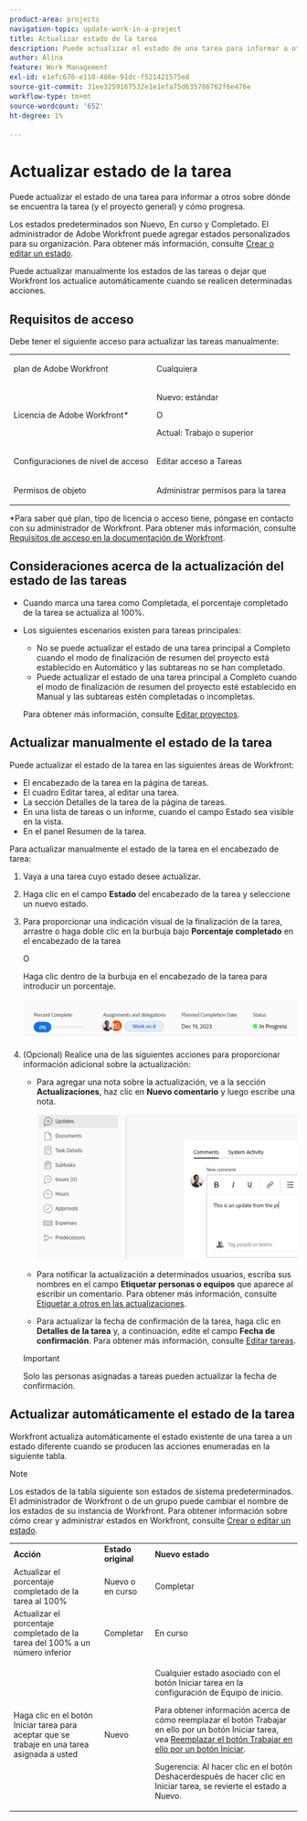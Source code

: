 ```yaml
---
product-area: projects
navigation-topic: update-work-in-a-project
title: Actualizar estado de la tarea
description: Puede actualizar el estado de una tarea para informar a otros sobre dónde se encuentra la tarea (y el proyecto general) y cómo progresa.
author: Alina
feature: Work Management
exl-id: e1efc676-e110-486e-91dc-f521421575e8
source-git-commit: 31ee3259167532e1e1efa75d635786762f6e476e
workflow-type: tm+mt
source-wordcount: '652'
ht-degree: 1%

---
```


# Actualizar estado de la tarea

Puede actualizar el estado de una tarea para informar a otros sobre dónde se encuentra la tarea (y el proyecto general) y cómo progresa.

Los estados predeterminados son Nuevo, En curso y Completado. El administrador de Adobe Workfront puede agregar estados personalizados para su organización. Para obtener más información, consulte [Crear o editar un estado](../../../administration-and-setup/customize-workfront/creating-custom-status-and-priority-labels/create-or-edit-a-status.md).

Puede actualizar manualmente los estados de las tareas o dejar que Workfront los actualice automáticamente cuando se realicen determinadas acciones.

## Requisitos de acceso

Debe tener el siguiente acceso para actualizar las tareas manualmente:

<table style="table-layout:auto"> 
 <col> 
 <col> 
 <tbody> 
  <tr> 
   <td role="rowheader">plan de Adobe Workfront</td> 
   <td> <p>Cualquiera</p> </td> 
  </tr> 
  <tr> 
   <td role="rowheader">Licencia de Adobe Workfront*</td> 
   <td> <p>Nuevo: estándar</p> 
   O
   <p>Actual: Trabajo o superior</p>
   </td> 
  </tr> 
  <tr> 
   <td role="rowheader">Configuraciones de nivel de acceso</td> 
   <td> <p>Editar acceso a Tareas</p>  </td> 
  </tr> 
  <tr> 
   <td role="rowheader">Permisos de objeto</td> 
   <td> <p>Administrar permisos para la tarea</p> </td> 
  </tr> 
 </tbody> 
</table>

*Para saber qué plan, tipo de licencia o acceso tiene, póngase en contacto con su administrador de Workfront. Para obtener más información, consulte [Requisitos de acceso en la documentación de Workfront](/help/quicksilver/administration-and-setup/add-users/access-levels-and-object-permissions/access-level-requirements-in-documentation.md).

## Consideraciones acerca de la actualización del estado de las tareas

* Cuando marca una tarea como Completada, el porcentaje completado de la tarea se actualiza al 100%.
* Los siguientes escenarios existen para tareas principales:
   * No se puede actualizar el estado de una tarea principal a Completo cuando el modo de finalización de resumen del proyecto está establecido en Automático y las subtareas no se han completado.
   * Puede actualizar el estado de una tarea principal a Completo cuando el modo de finalización de resumen del proyecto esté establecido en Manual y las subtareas estén completadas o incompletas.

  Para obtener más información, consulte [Editar proyectos](../manage-projects/edit-projects.md).

## Actualizar manualmente el estado de la tarea

Puede actualizar el estado de la tarea en las siguientes áreas de Workfront:

* El encabezado de la tarea en la página de tareas.
* El cuadro Editar tarea, al editar una tarea.
* La sección Detalles de la tarea de la página de tareas.
* En una lista de tareas o un informe, cuando el campo Estado sea visible en la vista.
* En el panel Resumen de la tarea.

Para actualizar manualmente el estado de la tarea en el encabezado de tarea:

1. Vaya a una tarea cuyo estado desee actualizar.
1. Haga clic en el campo **Estado** del encabezado de la tarea y seleccione un nuevo estado.
1. Para proporcionar una indicación visual de la finalización de la tarea, arrastre o haga doble clic en la burbuja bajo **Porcentaje completado** en el encabezado de la tarea

   O

   Haga clic dentro de la burbuja en el encabezado de la tarea para introducir un porcentaje.

   ![](assets/percent-complete-status-widgets-task-header.png)

1. (Opcional) Realice una de las siguientes acciones para proporcionar información adicional sobre la actualización:

   * Para agregar una nota sobre la actualización, ve a la sección **Actualizaciones**, haz clic en **Nuevo comentario** y luego escribe una nota.

     ![](assets/add-update-to-task.png)

   * Para notificar la actualización a determinados usuarios, escriba sus nombres en el campo **Etiquetar personas o equipos** que aparece al escribir un comentario. Para obtener más información, consulte [Etiquetar a otros en las actualizaciones](/help/quicksilver/workfront-basics/updating-work-items-and-viewing-updates/tag-others-on-updates.md).
   * Para actualizar la fecha de confirmación de la tarea, haga clic en **Detalles de la tarea** y, a continuación, edite el campo **Fecha de confirmación**. Para obtener más información, consulte [Editar tareas](/help/quicksilver/manage-work/tasks/manage-tasks/edit-tasks.md).


   >[!IMPORTANT]
   >
   >  Solo las personas asignadas a tareas pueden actualizar la fecha de confirmación.

<!--old functionality in old commenting: 

1. Go to a task that you are assigned to for which you want to update the status.
1. Click the **Status** field in the task header and select a new status. 
1. (Optional) Do any of the following to provide additional information about the update, then click **Update** or, if the task has the **Complete** status, click **Done:**

   * To add a note about the update, go to the **Updates** area and click **Start a new update**, then type your note.  

   * To notify certain users about the update, type their names in the **Notify** box that appears when you type a note about the update. For more information, see [Tag others on updates](../../../workfront-basics/updating-work-items-and-viewing-updates/tag-others-on-updates.md). 
   * To update the condition of the task, click **Select Condition** to the right of the **Notify** box (these appear when you type a note about the update), then select the condition that best reflects the current condition of the task.
   
   * To update the Commit Date of the task, expand the **Commit Date** drop-down calendar, and select a new Commit Date. 
   * To provide a visual indication of task completion, drag the bubble under Percent Complete or double-click it to enter a percent value.   
     ![](assets/drag-the-progress-bar-350x155.png)-->

## Actualizar automáticamente el estado de la tarea

Workfront actualiza automáticamente el estado existente de una tarea a un estado diferente cuando se producen las acciones enumeradas en la siguiente tabla.

>[!NOTE]
>
>Los estados de la tabla siguiente son estados de sistema predeterminados. El administrador de Workfront o de un grupo puede cambiar el nombre de los estados de su instancia de Workfront. Para obtener información sobre cómo crear y administrar estados en Workfront, consulte [Crear o editar un estado](../../../administration-and-setup/customize-workfront/creating-custom-status-and-priority-labels/create-or-edit-a-status.md).

<table style="table-layout:auto"> 
 <col> 
 <col> 
 <col> 
 <tbody> 
  <tr> 
   <td><b>Acción</b></td> 
   <td><b>Estado original</b></td> 
   <td><b>Nuevo estado</b></td> 
  </tr> 
  <tr> 
   <td>Actualizar el porcentaje completado de la tarea al 100%</td> 
   <td>Nuevo o en curso</td> 
   <td>Completar</td> 
  </tr> 
  <tr> 
   <td>Actualizar el porcentaje completado de la tarea del 100% a un número inferior</td> 
   <td>Completar</td> 
   <td>En curso</td> 
  </tr> 
  <tr data-mc-conditions=""> 
   <td><span>Haga clic en el botón Iniciar tarea para aceptar que se trabaje en una tarea asignada a usted</span> </td> 
   <td><span>Nuevo</span> </td> 
   <td> <p>Cualquier estado asociado con el botón Iniciar tarea en la configuración de Equipo de inicio.</p> <p>Para obtener información acerca de cómo reemplazar el botón Trabajar en ello por un botón Iniciar tarea, vea <span href="../../../people-teams-and-groups/create-and-manage-teams/work-on-it-button-to-start-button.md"><a href="../../../people-teams-and-groups/create-and-manage-teams/work-on-it-button-to-start-button.md" class="MCXref xref">Reemplazar el botón Trabajar en ello por un botón Iniciar</a></span>.</p> <p>Sugerencia: <span>Al hacer clic</span> <span data-mc-conditions="QuicksilverOrClassic.Quicksilver">en el botón Deshacer</span>después de hacer clic en Iniciar tarea, se revierte el estado a Nuevo. </p> </td> 
  </tr> 
 </tbody> 
</table>

